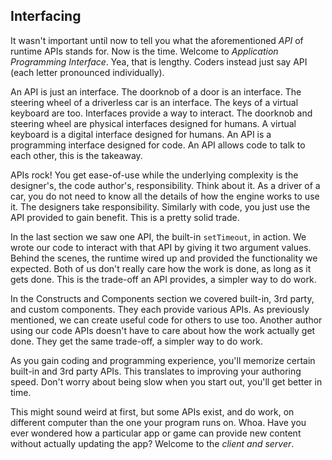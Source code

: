 ## Interfacing

It wasn't important until now to tell you what the aforementioned *API* of runtime APIs stands for. Now is the time. Welcome to *Application Programming Interface*. Yea, that is lengthy. Coders instead just say API (each letter pronounced individually).

An API is just an interface. The doorknob of a door is an interface. The steering wheel of a driverless car is an interface. The keys of a virtual keyboard are too. Interfaces provide a way to interact. The doorknob and steering wheel are physical interfaces designed for humans. A virtual keyboard is a digital interface designed for humans. An API is a programming interface designed for code. An API allows code to talk to each other, this is the takeaway.

APIs rock! You get ease-of-use while the underlying complexity is the designer's, the code author's, responsibility. Think about it. As a driver of a car, you do not need to know all the details of how the engine works to use it. The designers take responsibility. Similarly with code, you just use the API provided to gain benefit. This is a pretty solid trade.

In the last section we saw one API, the built-in `setTimeout`, in action. We wrote our code to interact with that API by giving it two argument values. Behind the scenes, the runtime wired up and provided the functionality we expected. Both of us don't really care how the work is done, as long as it gets done. This is the trade-off an API provides, a simpler way to do work.

In the Constructs and Components section we covered built-in, 3rd party, and custom components. They each provide various APIs. As previously mentioned, we can create useful code for others to use too. Another author using our code APIs doesn't have to care about how the work actually get done. They get the same trade-off, a simpler way to do work.

As you gain coding and programming experience, you'll memorize certain built-in and 3rd party APIs. This translates to improving your authoring speed. Don't worry about being slow when you start out, you'll get better in time.

This might sound weird at first, but some APIs exist, and do work, on different computer than the one your program runs on. Whoa. Have you ever wondered how a particular app or game can provide new content without actually updating the app? Welcome to the *client and server*.
